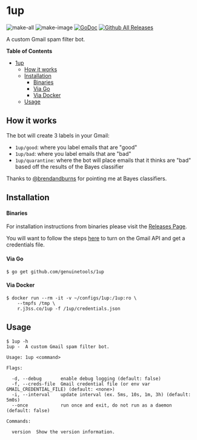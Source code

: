 # 1up

![make-all](https://github.com/genuinetools/1up/workflows/make%20all/badge.svg)
![make-image](https://github.com/genuinetools/1up/workflows/make%20image/badge.svg)
[![GoDoc](https://img.shields.io/badge/godoc-reference-5272B4.svg?style=for-the-badge)](https://godoc.org/github.com/genuinetools/1up)
[![Github All Releases](https://img.shields.io/github/downloads/genuinetools/1up/total.svg?style=for-the-badge)](https://github.com/genuinetools/1up/releases)

A custom Gmail spam filter bot.

<!-- START doctoc generated TOC please keep comment here to allow auto update -->
<!-- DON'T EDIT THIS SECTION, INSTEAD RE-RUN doctoc TO UPDATE -->
**Table of Contents**

- [1up](#1up)
  - [How it works](#how-it-works)
  - [Installation](#installation)
      - [Binaries](#binaries)
      - [Via Go](#via-go)
      - [Via Docker](#via-docker)
  - [Usage](#usage)

<!-- END doctoc generated TOC please keep comment here to allow auto update -->

## How it works


The bot will create 3 labels in your Gmail:

- `1up/good`: where you label emails that are "good"
- `1up/bad`: where you label emails that are "bad"
- `1up/quarantine`: where the bot will place emails that it thinks are "bad"
    based off the results of the Bayes classifier

Thanks to [@brendandburns](https://github.com/brendandburns) for pointing me at
Bayes classifiers.

## Installation

#### Binaries

For installation instructions from binaries please visit the [Releases Page](https://github.com/genuinetools/1up/releases).

You will want to follow the steps [here](https://developers.google.com/gmail/api/quickstart/go#step_1_turn_on_the) to turn on the Gmail API and get a credentials file.

#### Via Go

```console
$ go get github.com/genuinetools/1up
```

#### Via Docker

```console
$ docker run --rm -it -v ~/configs/1up:/1up:ro \
    --tmpfs /tmp \
    r.j3ss.co/1up -f /1up/credentials.json
```

## Usage

```console
$ 1up -h
1up -  A custom Gmail spam filter bot.

Usage: 1up <command>

Flags:

  -d, --debug       enable debug logging (default: false)
  -f, --creds-file  Gmail credential file (or env var GMAIL_CREDENTIAL_FILE) (default: <none>)
  -i, --interval    update interval (ex. 5ms, 10s, 1m, 3h) (default: 5m0s)
  --once            run once and exit, do not run as a daemon (default: false)

Commands:

  version  Show the version information.
```
